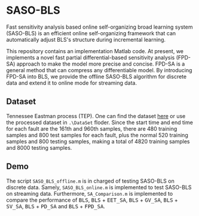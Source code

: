 # SASO-BLS

Fast sensitivity analysis based online self-organizing broad learning system (SASO-BLS) is an efficient online self-organizing framework that can automatically adjust BLS's structure during incremental learning.

This repository contains an implementation Matlab code. At present, we implements a novel fast partial differential-based sensitivity analysis (FPD-SA) approach to make the model more precise and concise. FPD-SA is a general method that can compress any differentiable model. By introducing FPD-SA into BLS, we provide the offline SASO-BLS algorithm for discrete data and extend it to online mode for streaming data.

## Dataset

Tennessee Eastman process (TEP). One can find the dataset [here](https://github.com/YKatser/CPDE/tree/master/TEP_data) or use the processed dataset in `.\DataSet` floder. Since the start time and end time  for each fault are the 161th and 960th samples, there are 480  training samples and 800 test samples for each fault, plus the  normal 520 training samples and 800 testing samples, making  a total of 4820 training samples and 8000 testing samples.

## Demo

The script `SASO_BLS_offline.m` is in charged of testing SASO-BLS on discrete data. Samely, `SASO_BLS_online.m` is implemented to test SASO-BLS on streaming data. Furthermore, `SA_Comparison.m` is implemented to compare the performance of <kbd>BLS</kbd>, <kbd>BLS</kbd> + <kbd>EET_SA</kbd>, <kbd>BLS</kbd> + <kbd>GV_SA</kbd>, <kbd>BLS</kbd> + <kbd>SV_SA</kbd>, <kbd>BLS</kbd> + <kbd>PD_SA</kbd> and <kbd>BLS</kbd> + <kbd>FPD_SA</kbd>.
